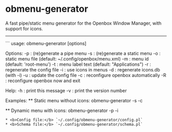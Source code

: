 obmenu-generator
================

A fast pipe/static menu generator for the Openbox Window Manager, with support for icons.

<hr>
```
usage: obmenu-generator [options]

Options:
    -p  : (re)generate a pipe menu
    -s  : (re)generate a static menu
    -o  : static menu file (default: ~/.config/openbox/menu.xml)
    -m  : menu id (default: 'root-menu')
    -t  : menu label text (default: "Applications")
    -r  : regenerate the config file
    -i  : use icons in menus
    -d  : regenerate icons.db (with -i)
    -u  : update the config file
    -c  : reconfigure openbox automatically
    -R  : reconfigure openbox now and exit

Help:
    -h  : print this message
    -v  : print the version number

Examples:
   ** Static menu without icons:
        obmenu-generator -s -c

   ** Dynamic menu with icons:
        obmenu-generator -p -i
```
* <b>Config file:</b> `~/.config/obmenu-generator/config.pl`
* <b>Schema file:</b> `~/.config/obmenu-generator/schema.pl`
